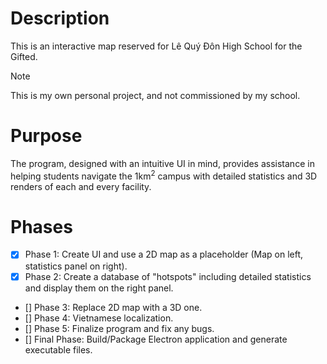# Description
This is an interactive map reserved for Lê Quý Đôn High School for the Gifted.

> [!NOTE]
> This is my own personal project, and not commissioned by my school.

# Purpose
The program, designed with an intuitive UI in mind, provides assistance in helping students navigate the 1km<sup>2</sup> campus with detailed statistics and 3D renders of each and every facility.

# Phases
- [x] Phase 1: Create UI and use a 2D map as a placeholder (Map on left, statistics panel on right).
- [x] Phase 2: Create a database of "hotspots" including detailed statistics and display them on the right panel.
- [] Phase 3: Replace 2D map with a 3D one.
- [] Phase 4: Vietnamese localization.
- [] Phase 5: Finalize program and fix any bugs.
- [] Final Phase: Build/Package Electron application and generate executable files.
